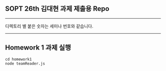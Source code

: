 ## SOPT 26th 김대현 과제 제출용 Repo
---

디렉토리 별 붙은 숫자는 세미나 번호와 같습니다.

---
## Homework 1 과제 실행
```
cd homework1
node teamReader.js